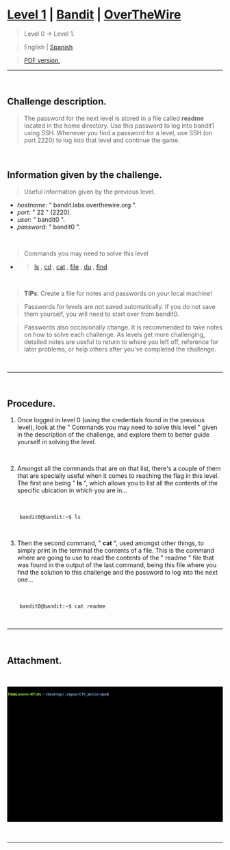 
# [Level 1](https://overthewire.org/wargames/bandit/bandit1.html) | [Bandit](https://overthewire.org/wargames/bandit/) | [OverTheWire](https://overthewire.org/wargames/)
> Level 0 &rarr; Level 1.

> English | [Spanish](https://github.com/frandausmeier/CTF_Write-Ups/blob/main/OverTheWire/Bandit/Level_1/nivel-1_bandit_overthewire_esp.md)

> [PDF version.](https://github.com/frandausmeier/CTF_Write-Ups/blob/main/OverTheWire/Bandit/Level_1/level-1_bandit_overthewire_eng.pdf)

-----

<br>

## Challenge description.

> The password for the next level is stored in a file called  **readme**  located in the home directory. Use this password to log into bandit1 using SSH. Whenever you find a password for a level, use SSH (on port 2220) to log into that level and continue the game.

<br>

## Information given by the challenge.
> Useful information given by the previous level.
- _hostname_: " bandit.labs.overthewire.org ".
- _port_: " 22 " (2220).
- _user_: " bandit0 ".
- _password_: " bandit0 ".

<br>

> Commands you may need to solve this level
- > [ls](https://manpages.ubuntu.com/manpages/noble/man1/ls.1.html)  ,  [cd](https://manpages.ubuntu.com/manpages/noble/man1/cd.1posix.html)  ,  [cat](https://manpages.ubuntu.com/manpages/noble/man1/cat.1.html)  ,  [file](https://manpages.ubuntu.com/manpages/noble/man1/file.1.html)  ,  [du](https://manpages.ubuntu.com/manpages/noble/man1/du.1.html)  ,  [find](https://manpages.ubuntu.com/manpages/noble/man1/find.1.html)

<br>

> **TIPs**:  Create a file for notes and passwords on your local machine!

> Passwords for levels are  _not_  saved automatically. If you do not save them yourself, you will need to start over from bandit0.

> Passwords also occasionally change. It is recommended to take notes on how to solve each challenge. As levels get more challenging, detailed notes are useful to return to where you left off, reference for later problems, or help others after you’ve completed the challenge.

<br>

-----

<br>

## Procedure.
1. Once logged in level 0 (using the credentials found in the previous level), look at the " Commands you may need to solve this level " given in the description of the challenge, and explore them to better guide yourself in solving the level.
    
<br>

2. Amongst all the commands that are on that list, there's a couple of them that are specially useful when it comes to reaching the flag in this level. The first one being " **ls** ", which allows you to list all the contents of the specific ubication in which you are in...

<br>

```
	bandit0@bandit:~$ ls
```

<br>

3. Then the second command, " **cat** ", used amongst other things, to simply print in the terminal the contents of a file. This is the command where are going to use to read the contents of the " readme " file that was found in the output of the last command, being this file where you find the solution to this challenge and the password to log into the next one...

<br>

```
	bandit0@bandit:~$ cat readme
```

<br>

-----

<br>

## Attachment.

<br>

<p align="center">
  <img src="./attachments/level-1_bandit_overthewire.gif" />
</p>

<br>

----

